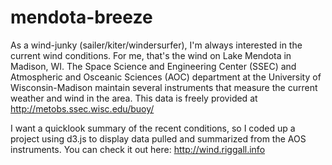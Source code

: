 mendota-breeze
==============

As a wind-junky (sailer/kiter/windersurfer), I'm always interested in the current wind conditions.
For me, that's the wind on Lake Mendota in Madison, WI.  The Space Science and Engineering Center (SSEC)
and Atmospheric and Osceanic Sciences (AOC) department at the University of Wisconsin-Madison maintain 
several instruments that measure the current weather and wind in the area.  This data is freely provided 
at http://metobs.ssec.wisc.edu/buoy/

I want a quicklook summary of the recent conditions, so I coded up a project using d3.js to display data pulled
and summarized from the AOS instruments.  You can check it out here: http://wind.riggall.info
